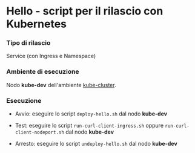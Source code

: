 # Hello - script per il rilascio con Kubernetes 

### Tipo di rilascio 

Service (con Ingress e Namespace)  

### Ambiente di esecuzione 

Nodo **kube-dev** dell'ambiente [kube-cluster](../../environments/kube-cluster/). 

### Esecuzione 

* Avvio: eseguire lo script `deploy-hello.sh` dal nodo **kube-dev**

* Test: eseguire lo script `run-curl-client-ingress.sh` oppure `run-curl-client-nodeport.sh` dal nodo **kube-dev**

* Arresto: eseguire lo script `undeploy-hello.sh` dal nodo **kube-dev**



